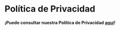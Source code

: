 # Política de Privacidad

#### ¡Puede consultar nuestra Política de Privacidad [aquí](https://test.pepdata.com/documents/Pol%C3%ADtica%20de%20privacidade.pdf)!&#x20;
